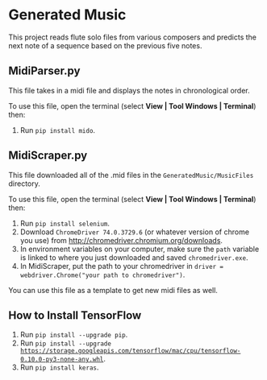 <h1>Generated Music</h1>
This project reads flute solo files from various composers and predicts the next note of a sequence based on the previous five notes.

<h2>MidiParser.py</h2>
This file takes in a midi file and displays the notes in chronological order.

To use this file, open the terminal (select <b>View | Tool Windows | Terminal</b>) then:
1. Run <code>pip install mido</code>.

<h2>MidiScraper.py</h2>
This file downloaded all of the .mid files in the <code>GeneratedMusic/MusicFiles</code> directory. 

To use this file, open the terminal (select <b>View | Tool Windows | Terminal</b>) then:
1. Run <code>pip install selenium</code>.
2. Download <code>ChromeDriver 74.0.3729.6</code> (or whatever version of chrome you use) from <a href>http://chromedriver.chromium.org/downloads</a>.
3. In environment variables on your computer, make sure the <code>path</code> variable is linked to where you just downloaded and saved <code>chromedriver.exe</code>.
4. In MidiScraper, put the path to your chromedriver in <code>driver = webdriver.Chrome("your path to chromedriver")</code>.

You can use this file as a template to get new midi files as well.

<h2> How to Install TensorFlow</h1>

1. Run <code>pip install --upgrade pip</code>.
2. Run <code>pip install --upgrade https://storage.googleapis.com/tensorflow/mac/cpu/tensorflow-0.10.0-py3-none-any.whl</code>.
3. Run <code>pip install keras</code>.